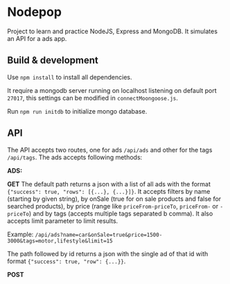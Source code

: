 # Nodepop

Project to learn and practice NodeJS, Express and MongoDB. It simulates an API for a ads app.

## Build & development

Use `npm install` to install all dependencies.

It require a mongodb server running on localhost listening on default port `27017`, this settings can be modified in `connectMoongoose.js`.

Run `npm run initdb` to initialize mongo database.

## API

The API accepts two routes, one for ads `/api/ads` and other for the tags `/api/tags`.
The ads accepts following methods:

**ADS:**

**GET**
The default path returns a json with a list of all ads with the format `{"success": true, "rows": [{...}, {...}]}`. It accepts filters by name (starting by given string), by onSale (true for on sale products and false for searched products), by price (range like `priceFrom-priceTo`, `priceFrom-` or `-priceTo`) and by tags (accepts multiple tags separated b comma). It also accepts limit parameter to limit results.

Example: `/api/ads?name=car&onSale=true&price=1500-3000&tags=motor,lifestyle&limit=15`

The path followed by id returns a json with the single ad of that id with format `{"success": true, "row": {...}}`.

**POST**